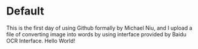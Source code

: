 # Default
This is the first day of using Github formally by Michael Niu, and I upload a file of converting image into words by using interface provided by Baidu OCR Interface. 
Hello World!
